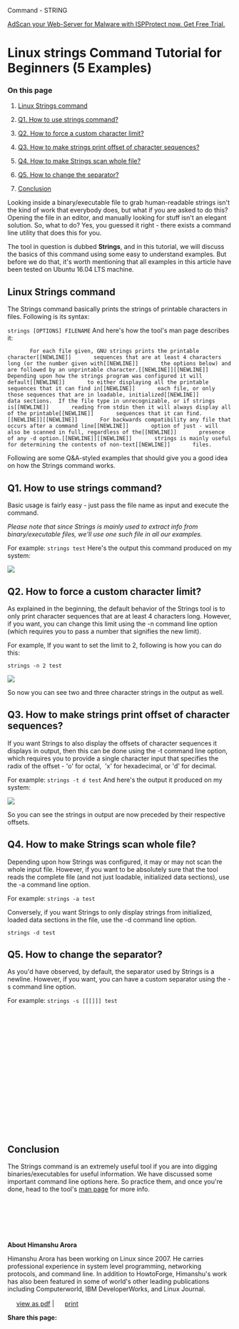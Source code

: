Command - STRING

[AdScan your Web-Server for Malware with ISPProtect now. Get Free Trial.](https://ispprotect.com/?pk_campaign=htftxt)

# Linux strings Command Tutorial for Beginners (5 Examples)

### On this page

1. [Linux Strings command](https://www.howtoforge.com/linux-strings-command/#linux-strings-command)

2. [Q1. How to use strings command?](https://www.howtoforge.com/linux-strings-command/#q-how-to-use-strings-command)

3. [Q2. How to force a custom character limit?](https://www.howtoforge.com/linux-strings-command/#q-how-to-force-a-custom-character-limit)

4. [Q3. How to make strings print offset of character sequences?](https://www.howtoforge.com/linux-strings-command/#q-how-to-make-strings-print-offset-of-character-sequences)

5. [Q4. How to make Strings scan whole file?](https://www.howtoforge.com/linux-strings-command/#q-how-to-make-strings-scan-whole-file)

6. [Q5. How to change the separator?](https://www.howtoforge.com/linux-strings-command/#q-how-to-change-the-separator)

7. [Conclusion](https://www.howtoforge.com/linux-strings-command/#conclusion)

Looking inside a binary/executable file to grab human-readable strings isn't the kind of work that everybody does, but what if you are asked to do this? Opening the file in an editor, and manually looking for stuff isn't an elegant solution. So, what to do? Yes, you guessed it right - there exists a command line utility that does this for you.

The tool in question is dubbed **Strings**, and in this tutorial, we will discuss the basics of this command using some easy to understand examples. But before we do that, it's worth mentioning that all examples in this article have been tested on Ubuntu 16.04 LTS machine.

## Linux Strings command

The Strings command basically prints the strings of printable characters in files. Following is its syntax:

`strings [OPTIONS] FILENAME`
And here's how the tool's man page describes it:

`       For each file given, GNU strings prints the printable character[[NEWLINE]]       sequences that are at least 4 characters long (or the number given with[[NEWLINE]]       the options below) and are followed by an unprintable character.[[NEWLINE]][[NEWLINE]]       Depending upon how the strings program was configured it will default[[NEWLINE]]       to either displaying all the printable sequences that it can find in[[NEWLINE]]       each file, or only those sequences that are in loadable, initialized[[NEWLINE]]       data sections.  If the file type in unrecognizable, or if strings is[[NEWLINE]]       reading from stdin then it will always display all of the printable[[NEWLINE]]       sequences that it can find.[[NEWLINE]][[NEWLINE]]       For backwards compatibility any file that occurs after a command line[[NEWLINE]]       option of just - will also be scanned in full, regardless of the[[NEWLINE]]       presence of any -d option.[[NEWLINE]][[NEWLINE]]       strings is mainly useful for determining the contents of non-text[[NEWLINE]]       files.`

Following are some Q&A-styled examples that should give you a good idea on how the Strings command works.

## Q1. How to use strings command?

Basic usage is fairly easy - just pass the file name as input and execute the command.

*Please note that since Strings is mainly used to extract info from binary/executable files, we'll use one such file in all our examples.*

For example:
`strings test`
Here's the output this command produced on my system:

[![](../_resources/281842c2bd4b74882083484de6b3ea81.png)](https://www.howtoforge.com/images/command-tutorial/big/strings-basic.png)

## Q2. How to force a custom character limit?

As explained in the beginning, the default behavior of the Strings tool is to only print character sequences that are at least 4 characters long. However, if you want, you can change this limit using the -n command line option (which requires you to pass a number that signifies the new limit).

For example, If you want to set the limit to 2, following is how you can do this:

`strings -n 2 test`

[![](../_resources/3be2b5f97965406269f49fbeb05e2cd2.png)](https://www.howtoforge.com/images/command-tutorial/big/strings-n-option.png)

So now you can see two and three character strings in the output as well.

## Q3. How to make strings print offset of character sequences?

If you want Strings to also display the offsets of character sequences it displays in output, then this can be done using the -t command line option, which requires you to provide a single character input that specifies the radix of the offset - 'o' for octal,  'x' for hexadecimal, or 'd' for decimal.

For example:
`strings -t d test`
And here's the output it produced on my system:

[![](../_resources/9465e7cbc9a9cfb0f8692baf2741839c.png)](https://www.howtoforge.com/images/command-tutorial/big/strings-o-option.png)

So you can see the strings in output are now preceded by their respective offsets.

## Q4. How to make Strings scan whole file?

Depending upon how Strings was configured, it may or may not scan the whole input file. However, if you want to be absolutely sure that the tool reads the complete file (and not just loadable, initialized data sections), use the -a command line option.

For example:
`strings -a test`

Conversely, if you want Strings to only display strings from initialized, loaded data sections in the file, use the -d command line option.

`strings -d test`

## Q5. How to change the separator?

As you'd have observed, by default, the separator used by Strings is a newline. However, if you want, you can have a custom separator using the -s command line option.

For example:
`strings -s [[[]]] test`

[![](data:image/svg+xml;base64,PHN2ZyB4bWxucz0iaHR0cDovL3d3dy53My5vcmcvMjAwMC9zdmciIHdpZHRoPSI1MDAiIGhlaWdodD0iMjY5Ij48L3N2Zz4=)](https://www.howtoforge.com/images/command-tutorial/big/strings-s-option.png)

## Conclusion

The Strings command is an extremely useful tool if you are into digging binaries/executables for useful information. We have discussed some important command line options here. So practice them, and once you're done, head to the tool's [man page](https://linux.die.net/man/1/strings) for more info.

![](data:image/svg+xml;base64,PHN2ZyB4bWxucz0iaHR0cDovL3d3dy53My5vcmcvMjAwMC9zdmciIHdpZHRoPSI4MCIgaGVpZ2h0PSI4MCI+PC9zdmc+)

**About Himanshu Arora**

Himanshu Arora has been working on Linux since 2007. He carries professional experience in system level programming, networking protocols, and command line. In addition to HowtoForge, Himanshu's work has also been featured in some of world's other leading publications including Computerworld, IBM DeveloperWorks, and Linux Journal.

![](data:image/svg+xml;base64,PHN2ZyB4bWxucz0iaHR0cDovL3d3dy53My5vcmcvMjAwMC9zdmciIHdpZHRoPSIxNiIgaGVpZ2h0PSIxNiI+PC9zdmc+)  [view as pdf](#) | ![](data:image/svg+xml;base64,PHN2ZyB4bWxucz0iaHR0cDovL3d3dy53My5vcmcvMjAwMC9zdmciIHdpZHRoPSIxNiIgaGVpZ2h0PSIxNiI+PC9zdmc+)  [print](#)

**Share this page:**

[![](data:image/svg+xml;base64,PHN2ZyB4bWxucz0iaHR0cDovL3d3dy53My5vcmcvMjAwMC9zdmciIHdpZHRoPSIxMTkiIGhlaWdodD0iMjUiPjwvc3ZnPg==)](https://www.facebook.com/sharer.php?u=https%3A%2F%2Fwww.howtoforge.com%2Flinux-strings-command%2F)[![](data:image/svg+xml;base64,PHN2ZyB4bWxucz0iaHR0cDovL3d3dy53My5vcmcvMjAwMC9zdmciIHdpZHRoPSI3NSIgaGVpZ2h0PSIyNSI+PC9zdmc+)](https://twitter.com/intent/tweet?url=https%3A%2F%2Fwww.howtoforge.com%2Flinux-strings-command%2F&text=Linux+strings+Command+Tutorial+for+Beginners+%285+Examples%29&via=howtoforgecom&related=howtoforgecom)[![](data:image/svg+xml;base64,PHN2ZyB4bWxucz0iaHR0cDovL3d3dy53My5vcmcvMjAwMC9zdmciIHdpZHRoPSI3OCIgaGVpZ2h0PSIyNSI+PC9zdmc+)](https://twitter.com/howtoforgecom/)[![](data:image/svg+xml;base64,PHN2ZyB4bWxucz0iaHR0cDovL3d3dy53My5vcmcvMjAwMC9zdmciIHdpZHRoPSI0MCIgaGVpZ2h0PSIyNSI+PC9zdmc+)](https://plus.google.com/share?url=https%3A%2F%2Fwww.howtoforge.com%2Flinux-strings-command%2F)